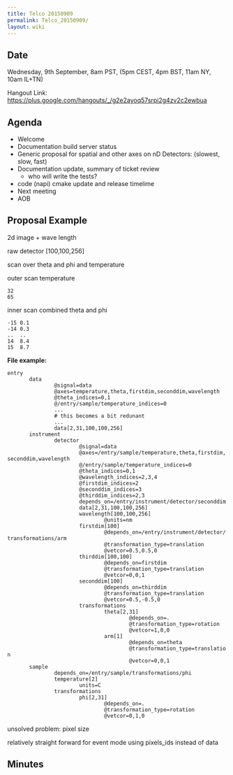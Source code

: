 ```yaml
---
title: Telco 20150909
permalink: Telco_20150909/
layout: wiki
---
```


Date
----

Wednesday, 9th September, 8am PST, (5pm CEST, 4pm BST, 11am NY, 10am
IL+TN)

Hangout Link:
<https://plus.google.com/hangouts/_/g2e2ayoq57srpi2g4zv2c2ewbua>

Agenda
------

-   Welcome
-   Documentation build server status
-   Generic proposal for spatial and other axes on nD Detectors:
    (slowest, slow, fast)
-   Documentation update, summary of ticket review
    -   who will write the tests?
-   code (napi) cmake update and release timelime
-   Next meeting
-   AOB

Proposal Example
----------------

2d image + wave length

raw detector \[100,100,256\]

scan over theta and phi and temperature

outer scan temperature

`32 `  
`65`

inner scan combined theta and phi

`-15 0.1`  
`-14 0.3`  
`..  ..`  
`14  8.4`  
`15  8.7`

**File example:**

`entry`  
`       data`  
`               @signal=data`  
`               @axes=temperature,theta,firstdim,seconddim,wavelength`  
`               @theta_indices=0,1`  
`               @/entry/sample/temperature_indices=0`  
`               ...`  
`               # this becomes a bit redunant`  
`               ...`  
`               data[2,31,100,100,256]`  
`       instrument`  
`               detector`  
`                       @signal=data`  
`                       @axes=/entry/sample/temperature,theta,firstdim,seconddim,wavelength`  
`                       @/entry/sample/temperature_indices=0`  
`                       @theta_indices=0,1`  
`                       @wavelength_indices=2,3,4`  
`                       @firstdim_indices=2`  
`                       @seconddim_indices=3`  
`                       @thirddim_indices=2,3`  
`                       depends_on=/entry/instrument/detector/seconddim`  
`                       data[2,31,100,100,256]`  
`                       wavelength[100,100,256]`  
`                               @units=nm`  
`                       firstdim[100]`  
`                               @depends_on=/entry/instrument/detector/transformations/arm`  
`                               @transformation_type=translation`  
`                               @vetcor=0.5,0.5,0`  
`                       thirddim[100,100]`  
`                               @depends_on=firstdim`  
`                               @transformation_type=translation`  
`                               @vetcor=0,0,1`  
`                       seconddim[100]`  
`                               @depends_on=thirddim`  
`                               @transformation_type=translation`  
`                               @vetcor=0.5,-0.5,0`  
`                       transformations`  
`                               theta[2,31]`  
`                                       @depends_on=.`  
`                                       @transformation_type=rotation`  
`                                       @vetcor=1,0,0`  
`                               arm[1]`  
`                                       @depends_on=theta`  
`                                       @transformation_type=translation`  
`                                       @vetcor=0,0,1`  
`       sample`  
`               depends_on=/entry/sample/transformations/phi`  
`               temperature[2]`  
`                       units=C`  
`               transformations`  
`                       phi[2,31]`  
`                               @depends_on=.`  
`                               @transformation_type=rotation`  
`                               @vetcor=0,1,0`

unsolved problem: pixel size

relatively straight forward for event mode using pixels\_ids instead of
data

Minutes
-------
